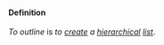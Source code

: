 #### Definition

*To outline* is *to [create](https://github.com/gcassel/Modular-Organization-Terminology/blob/master/terms/create.md) a [hierarchical](https://github.com/gcassel/Modular-Organization-Terminology/blob/master/terms/hierarchy.md) [list](https://github.com/gcassel/Modular-Organization-Terminology/blob/master/terms/list.md)*.
